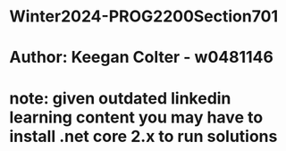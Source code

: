 # Winter2024-PROG2200Section701
# Author: Keegan Colter - w0481146
# note: given outdated linkedin learning content you may have to install .net core 2.x to run solutions